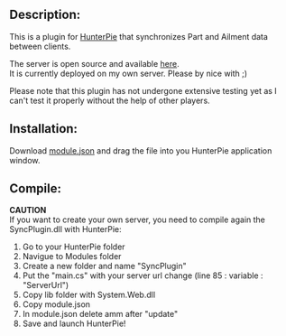 Description:
--------------
This is a plugin for [HunterPie](https://github.com/Haato3o/HunterPie) that synchronizes Part and Ailment data between clients.

The server is open source and available [here](https://hub.docker.com/r/todry542/mhwsync).<br>
It is currently deployed on my own server. Please by nice with ;)

Please note that this plugin has not undergone extensive testing yet as I can't test it properly without the help of other players.

Installation:
---------------
Download [module.json](https://raw.githubusercontent.com/Todry542/HunterPie-SyncPlugin/master/module.json) and drag the file into you HunterPie application window.


Compile:
---------------

<b>CAUTION</b><br>
If you want to create your own server, you need to compile again the SyncPlugin.dll with HunterPie:<br>
<ol>
<li>Go to your HunterPie folder</li>
<li>Navigue to Modules folder</li>
<li>Create a new folder and name "SyncPlugin"</li>
<li>Put the "main.cs" with your server url change (line 85 : variable : "ServerUrl")</li>
<li>Copy lib folder with System.Web.dll</li>
<li>Copy module.json</li>
<li>In module.json delete amm after "update"</li>
<li>Save and launch HunterPie!</li>
</ol>

